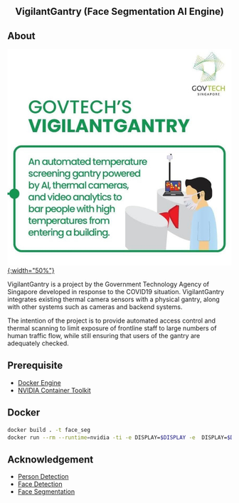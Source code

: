<h2 align="center">VigilantGantry (Face Segmentation AI Engine)</h2>

## About

[![Alt text](/sample/vigilantgantry_image.jpg){:width="50%"}](https://www.youtube.com/watch?v=4quAADmKs40)

VigilantGantry is a project by the Government Technology Agency of Singapore developed in response to the COVID19 situation. VigilantGantry integrates existing thermal camera sensors with a physical gantry, along with other systems such as cameras and backend systems. 

The intention of the project is to provide automated access control and thermal scanning to limit exposure of frontline staff to large numbers of human traffic flow, while still ensuring that users of the gantry are adequately checked.

## Prerequisite

* [Docker Engine](https://docs.docker.com/engine/install/binaries/)
* [NVIDIA Container Toolkit](https://github.com/NVIDIA/nvidia-docker)

## Docker
```bash
docker build . -t face_seg
docker run --rm --runtime=nvidia -ti -e DISPLAY=$DISPLAY -e  DISPLAY=$DISPLAY -v /tmp/.X11-unix:/tmp/.X11-unix -e QT_X11_NO_MITSHM=1 --name face_seg face_seg:latest
```

## Acknowledgement 
* [Person Detection](https://github.com/eriklindernoren/PyTorch-YOLOv3)
* [Face Detection](Ultra-Light-Fast-Generic-Face-Detector-1MB)
* [Face Segmentation](https://github.com/kampta/face-seg)